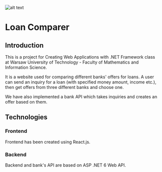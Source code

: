 
![alt text](https://bankapi.blob.core.windows.net/upload-file/mini_znak_dlugi_60_bm3.png)

# Loan Comparer

## Introduction 
This is a project for Creating Web Applications with .NET Framework class at Warsaw University of Technology - Faculty of Mathematics and Information Science.

It is a website used for comparing different banks' offers for loans. 
A user can send an inquiry for a loan (with specified money amount, income etc.), then get offers from three different banks and choose one.

We have also implemented a bank API which takes inquiries and creates an offer based on them.

## Technologies
### Frontend
Frontend has been created using React.js.
### Backend
Backend and bank's API are based on ASP .NET 6 Web API.

